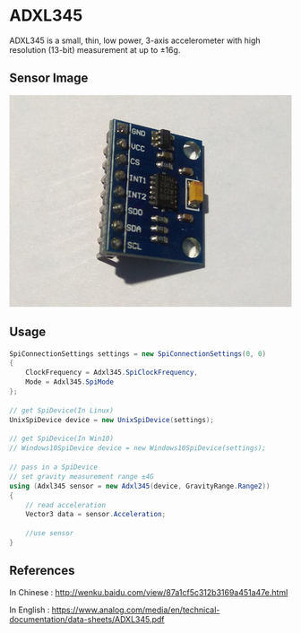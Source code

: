 # ADXL345
ADXL345 is a small, thin, low power, 3-axis accelerometer with high resolution (13-bit) measurement at up to ±16g.

## Sensor Image
![](sensor.jpg)

## Usage
```C#
SpiConnectionSettings settings = new SpiConnectionSettings(0, 0)
{
    ClockFrequency = Adxl345.SpiClockFrequency,
    Mode = Adxl345.SpiMode
};

// get SpiDevice(In Linux)
UnixSpiDevice device = new UnixSpiDevice(settings);

// get SpiDevice(In Win10)
// Windows10SpiDevice device = new Windows10SpiDevice(settings);

// pass in a SpiDevice
// set gravity measurement range ±4G
using (Adxl345 sensor = new Adxl345(device, GravityRange.Range2))
{
    // read acceleration
    Vector3 data = sensor.Acceleration;

    //use sensor
}
```

## References
In Chinese : http://wenku.baidu.com/view/87a1cf5c312b3169a451a47e.html

In English : https://www.analog.com/media/en/technical-documentation/data-sheets/ADXL345.pdf
